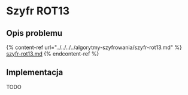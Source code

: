 # Szyfr ROT13

## Opis problemu

{% content-ref url="../../../../algorytmy-szyfrowania/szyfr-rot13.md" %}
[szyfr-rot13.md](../../../../algorytmy-szyfrowania/szyfr-rot13.md)
{% endcontent-ref %}

## Implementacja

TODO
